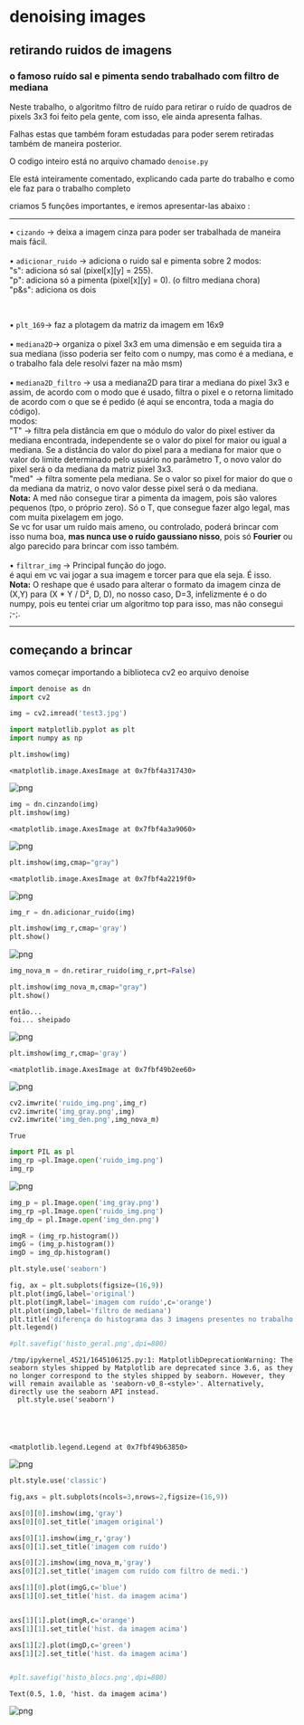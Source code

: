  # denoising images

## retirando ruidos de imagens

### o famoso ruído sal e pimenta sendo trabalhado com filtro de mediana

Neste trabalho, o algoritmo filtro de ruído para retirar o ruído de quadros de pixels 3x3 foi feito pela gente, com isso, ele ainda apresenta falhas.

Falhas estas que também foram estudadas para poder serem retiradas também de maneira posterior.

O codigo inteiro está no arquivo chamado ```denoise.py```

Ele está inteiramente comentado, explicando cada parte do trabalho e como ele faz para o trabalho completo 

criamos 5 funções importantes, e iremos apresentar-las abaixo :
<br>
<hr>

• ```cizando``` -> deixa a imagem cinza para poder ser trabalhada de maneira mais fácil. 
<br><br>
• ```adicionar_ruido``` -> adiciona o ruido sal e pimenta sobre 2 modos: <br>
"s": adiciona só sal (pixel[x][y] = 255).
<br>
"p": adiciona só a pimenta (pixel[x][y] = 0). (o filtro mediana chora)
<br>
"p&s": adiciona os dois 
<!-- ainda pode ser deifinido o grau (taxa de quantidade de pixels) presentes na imagem, de 0 a 1, (cuidado, grau > 1, pode danificar a imagem toda. Ex: 0.5, pode variar apenas 50% dos pixels aleatórios da imagem.
 -->
<br>

• ```plt_169```-> faz a plotagem da matriz da imagem em 16x9
<br><br>
• ```mediana2D```-> organiza o pixel 3x3 em uma dimensão e em seguida tira a sua mediana (isso poderia ser feito com o numpy, mas como é a mediana, e o trabalho fala dele resolvi fazer na mão msm)
<br><br>
• ```mediana2D_filtro``` -> usa a mediana2D para tirar a mediana do pixel 3x3 e assim, de acordo com o modo que é usado, filtra o pixel e o retorna limitado de acordo com o que se é pedido (é aqui se encontra, toda a magia do código).
<br>
modos:<br>
"T" -> filtra pela distância em que o módulo do valor do pixel estiver da mediana encontrada, independente se o valor do pixel for maior ou igual a mediana. Se a distância do valor do pixel para a mediana for maior que o valor do limite determinado pelo usuário no parâmetro T, o novo valor do pixel será o da mediana da matriz pixel 3x3.
<br>
"med" -> filtra somente pela mediana. Se o valor so pixel for maior do que o da mediana da matriz, o novo valor desse pixel será o da mediana.
<br>
<b>Nota:</b> A med não consegue tirar a pimenta da imagem, pois são valores pequenos (tpo, o próprio zero). Só o T, que consegue fazer algo legal, mas com muita pixelagem em jogo. <br> Se vc for usar um ruído mais ameno, ou controlado, poderá brincar com isso numa boa, <b>mas nunca use o ruído gaussiano nisso</b>, pois só <b>Fourier</b> ou algo parecido para brincar com isso também.
<br><br>
• ```filtrar_img``` -> Principal função do jogo. <br> é aqui em vc vai jogar a sua imagem e torcer para que ela seja. É isso. <br>
<b>Nota:</b> O reshape que é usado para alterar o formato da imagem cinza de (X,Y) para (X * Y / D², D, D), no nosso caso, D=3, infelizmente é o do numpy, pois eu tentei criar um algoritmo top para isso, mas não consegui ;-;. 

<hr>

## começando a brincar

vamos começar importando a biblioteca cv2 eo arquivo denoise




```python
import denoise as dn
import cv2
```


```python
img = cv2.imread('test3.jpg')
```


```python
import matplotlib.pyplot as plt
import numpy as np
```


```python
plt.imshow(img)
```




    <matplotlib.image.AxesImage at 0x7fbf4a317430>




    
![png](output_4_1.png)
    



```python
img = dn.cinzando(img)
plt.imshow(img)
```




    <matplotlib.image.AxesImage at 0x7fbf4a3a9060>




    
![png](output_5_1.png)
    



```python
plt.imshow(img,cmap="gray")
```




    <matplotlib.image.AxesImage at 0x7fbf4a2219f0>




    
![png](output_6_1.png)
    



```python
img_r = dn.adicionar_ruido(img)

plt.imshow(img_r,cmap='gray')
plt.show()
```


    
![png](output_7_0.png)
    



```python
img_nova_m = dn.retirar_ruido(img_r,prt=False)

plt.imshow(img_nova_m,cmap="gray")
plt.show()
```

    então...
    foi... sheipado



    
![png](output_8_1.png)
    



```python
plt.imshow(img_r,cmap='gray')
```




    <matplotlib.image.AxesImage at 0x7fbf49b2ee60>




    
![png](output_9_1.png)
    



```python
cv2.imwrite('ruido_img.png',img_r)
cv2.imwrite('img_gray.png',img)
cv2.imwrite('img_den.png',img_nova_m)
```




    True




```python
import PIL as pl
img_rp =pl.Image.open('ruido_img.png')
img_rp
```




    
![png](output_11_0.png)
    




```python
img_p = pl.Image.open('img_gray.png')
img_rp =pl.Image.open('ruido_img.png')
img_dp = pl.Image.open('img_den.png')

imgR = (img_rp.histogram())
imgG = (img_p.histogram())
imgD = img_dp.histogram()
```


```python
plt.style.use('seaborn')

fig, ax = plt.subplots(figsize=(16,9))
plt.plot(imgG,label='original')
plt.plot(imgR,label='imagem com ruído',c='orange')
plt.plot(imgD,label='filtro de mediana')
plt.title('diferença do histograma das 3 imagens presentes no trabalho',fontweight='bold')
plt.legend()

#plt.savefig('histo_geral.png',dpi=800)
```

    /tmp/ipykernel_4521/1645106125.py:1: MatplotlibDeprecationWarning: The seaborn styles shipped by Matplotlib are deprecated since 3.6, as they no longer correspond to the styles shipped by seaborn. However, they will remain available as 'seaborn-v0_8-<style>'. Alternatively, directly use the seaborn API instead.
      plt.style.use('seaborn')





    <matplotlib.legend.Legend at 0x7fbf49b63850>




    
![png](output_13_2.png)
    



```python
plt.style.use('classic')

fig,axs = plt.subplots(ncols=3,nrows=2,figsize=(16,9))

axs[0][0].imshow(img,'gray')
axs[0][0].set_title('imagem original')

axs[0][1].imshow(img_r,'gray')
axs[0][1].set_title('imagem com ruído')

axs[0][2].imshow(img_nova_m,'gray')
axs[0][2].set_title('imagem com ruído com filtro de medi.')

axs[1][0].plot(imgG,c='blue')
axs[1][0].set_title('hist. da imagem acima')


axs[1][1].plot(imgR,c='orange')
axs[1][1].set_title('hist. da imagem acima')

axs[1][2].plot(imgD,c='green')
axs[1][2].set_title('hist. da imagem acima')


#plt.savefig('histo_blocs.png',dpi=800)
```




    Text(0.5, 1.0, 'hist. da imagem acima')




    
![png](output_14_1.png)
    



```python

```
